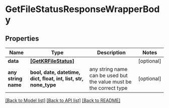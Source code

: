 # GetFileStatusResponseWrapperBody


## Properties
Name | Type | Description | Notes
------------ | ------------- | ------------- | -------------
**data** | [**[GetKRFileStatus]**](GetKRFileStatus.md) |  | [optional] 
**any string name** | **bool, date, datetime, dict, float, int, list, str, none_type** | any string name can be used but the value must be the correct type | [optional]

[[Back to Model list]](../README.md#documentation-for-models) [[Back to API list]](../README.md#documentation-for-api-endpoints) [[Back to README]](../README.md)



